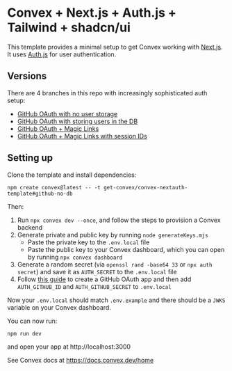 # Convex + Next.js + Auth.js + Tailwind + shadcn/ui

This template provides a minimal setup to get Convex working with
[Next.js](https://nextjs.org/). It uses [Auth.js](https://authjs.dev) for user
authentication.

## Versions

There are 4 branches in this repo with increasingly sophisticated auth setup:

- [GitHub OAuth with no user storage](https://github.com/get-convex/convex-nextauth-template/tree/github-no-db)
- [GitHub OAuth with storing users in the DB](https://github.com/get-convex/convex-nextauth-template/tree/github)
- [GitHub OAuth + Magic Links](https://github.com/get-convex/convex-nextauth-template/tree/magiclink)
- [GitHub OAuth + Magic Links with session IDs](https://github.com/get-convex/convex-nextauth-template/tree/magiclink-session-jwt)

## Setting up

Clone the template and install dependencies:

```
npm create convex@latest -- -t get-convex/convex-nextauth-template#github-no-db
```

Then:

1. Run `npx convex dev --once`, and follow the steps to provision a Convex
   backend
2. Generate private and public key by running `node generateKeys.mjs`
   - Paste the private key to the `.env.local` file
   - Paste the public key to your Convex dashboard, which you can open by
     running `npx convex dashboard`
3. Generate a random secret (via `openssl rand -base64 33` or `npx auth secret`)
   and save it as `AUTH_SECRET` to the `.env.local` file
4. Follow
   [this guide](https://authjs.dev/guides/configuring-github#registering-your-app)
   to create a GitHub OAuth app and then add `AUTH_GITHUB_ID` and
   `AUTH_GITHUB_SECRET` to `.env.local`

Now your `.env.local` should match `.env.example` and there should be a `JWKS`
variable on your Convex dashboard.

You can now run:

```sh
npm run dev
```

and open your app at http://localhost:3000

See Convex docs at https://docs.convex.dev/home
